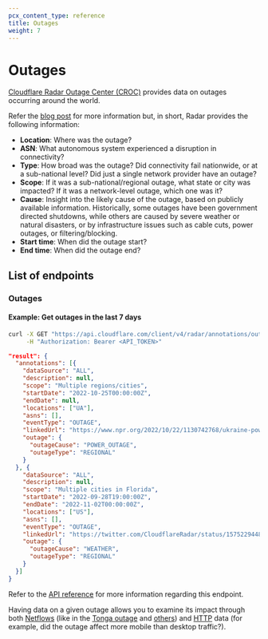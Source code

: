 ```yaml
---
pcx_content_type: reference
title: Outages
weight: 7
---
```


# Outages

[Cloudflare Radar Outage Center (CROC)](https://radar.cloudflare.com/outage-center) provides data on outages occurring around the world.

Refer the [blog post](https://blog.cloudflare.com/announcing-cloudflare-radar-outage-center/) for more information but, in short, Radar provides the following information:

- **Location**: Where was the outage?
- **ASN**: What autonomous system experienced a disruption in connectivity?
- **Type**: How broad was the outage? Did connectivity fail nationwide, or at a sub-national level? Did just a single network provider have an outage?
- **Scope**: If it was a sub-national/regional outage, what state or city was impacted? If it was a network-level outage, which one was it?
- **Cause**: Insight into the likely cause of the outage, based on publicly available information. Historically, some outages have been government directed shutdowns, while others are caused by severe weather or natural disasters, or by infrastructure issues such as cable cuts, power outages, or filtering/blocking.
- **Start time**: When did the outage start?
- **End time**: When did the outage end?

## List of endpoints

### Outages

#### Example: Get outages in the last 7 days

```bash
curl -X GET "https://api.cloudflare.com/client/v4/radar/annotations/outages?limit=5&offset=0&dateRange=7d&format=json" \
     -H "Authorization: Bearer <API_TOKEN>"
```

```json
"result": {
  "annotations": [{
    "dataSource": "ALL",
    "description": null,
    "scope": "Multiple regions/cities",
    "startDate": "2022-10-25T00:00:00Z",
    "endDate": null,
    "locations": ["UA"],
    "asns": [],
    "eventType": "OUTAGE",
    "linkedUrl": "https://www.npr.org/2022/10/22/1130742768/ukraine-power-grid-outages-record-damage",
    "outage": {
      "outageCause": "POWER_OUTAGE",
      "outageType": "REGIONAL"
    }
  }, {
    "dataSource": "ALL",
    "description": null,
    "scope": "Multiple cities in Florida",
    "startDate": "2022-09-28T19:00:00Z",
    "endDate": "2022-11-02T00:00:00Z",
    "locations": ["US"],
    "asns": [],
    "eventType": "OUTAGE",
    "linkedUrl": "https://twitter.com/CloudflareRadar/status/1575229448353349632",
    "outage": {
      "outageCause": "WEATHER",
      "outageType": "REGIONAL"
    }
  }]
}
```

Refer to the [API reference](https://developers.cloudflare.com/api/operations/radar-annotations-get-outages-annotations) for more information regarding this endpoint.

Having data on a given outage allows you to examine its impact through both [Netflows](/radar/investigate/netflows/) (like in the [Tonga outage](/radar/get-started/making-comparisons/#use-specific-timestamps) and [others](https://blog.cloudflare.com/q3-2022-internet-disruption-summary/)) and [HTTP](/radar/investigate/http-requests/) data (for example, did the outage affect more mobile than desktop traffic?).
